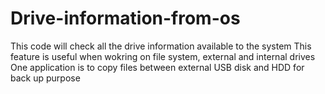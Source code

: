 # Drive-information-from-os
This code will check all the drive information available to the system
This feature is useful when wokring on file system, external and internal drives
One application is to copy files between external USB disk and HDD for back up purpose

